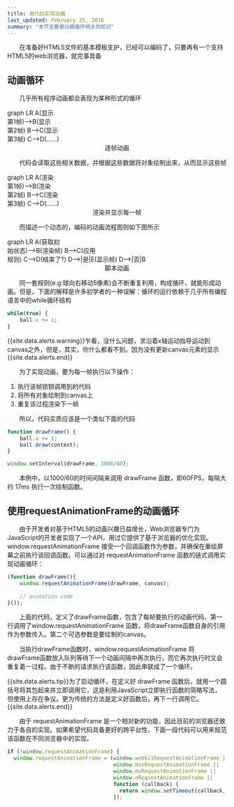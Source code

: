 ```yaml
---
title: 用代码实现动画
last_updated: February 25, 2016
summary: "本节主要是动画循环相关的知识"
---
```


<link rel="stylesheet" type="text/css" href="http://cdn.bootcss.com/mermaid/0.5.8/mermaid.min.css">
<link rel="stylesheet" type="text/css" href="http://cdn.bootcss.com/mermaid/0.5.8/mermaid.forest.min.css">
<script type="text/javascript" src="http://cdn.bootcss.com/mermaid/0.5.8/mermaid.min.js"></script>
<script>mermaid.initialize({startOnLoad:true});</script>

&#160; &#160; &#160; &#160;在准备好HTML5文件的基本模板支护，已经可以编码了，只要再有一个支持HTML5的web浏览器，就完事具备

## 动画循环

&#160; &#160; &#160; &#160;几乎所有程序动画都会表现为某种形式的循环

<div class="mermaid">
	graph LR
		A(显示<br>第1帧)-->B(显示<br>第2帧)
		B-->C(显示<br>第3帧)
		C-->D(......)
</div>

<center>逐帧动画</center>

&#160; &#160; &#160; &#160;代码会读取这些相关数据，并根据这些数据将对象绘制出来，从而显示这些帧

<div class="mermaid">
	graph LR
		A(渲染<br>第1帧)-->B(渲染<br>第2帧)
		B-->C(渲染<br>第3帧)
		C-->D(......)
</div>

<center>渲染并显示每一帧</center>

&#160; &#160; &#160; &#160;而描述一个动态的，编码的动画流程图则如下图所示

<div class="mermaid">
	graph LR
		A(获取初<br>始状态)-->B(渲染帧)
		B-->C(应用<br>规则)
		C-->D(结束了?)
		D-->|是|E(显示帧)
		D-->|否|B
</div>

<center>脚本动画</center>

&#160; &#160; &#160; &#160;同一套规则(e.g:球向右移动5像素)会不断重复利用，构成循环，就能形成动画。但是，下面的解释是许多初学者的一种误解：循环的运行依赖于几乎所有编程语言中的while循环结构

```javascript
while(true) {
	ball.x += 1;
}
```
{{site.data.alerts.warning}}乍看，没什么问题，求沿着x轴运动指导运动到canvas之外，但是，其实，你什么都看不到。因为没有更新canvas元素的显示{{site.data.alerts.end}}

&#160; &#160; &#160; &#160;为了实现动画，要为每一帧执行以下操作：

1. 执行该帧锁钥调用到的代码
2. 将所有对象绘制到canvas上
3. 重复该过程渲染下一帧

&#160; &#160; &#160; &#160;所以，代码实质应该是一个类似下面的代码

```javascript
function drawFrame() {
	ball.x += 1;
	ball.draw(context);
}

window.setInterval(drawFrame, 1000/60);
```

&#160; &#160; &#160; &#160;本例中，以1000/60的时间间隔来调用 drawFrame 函数，即60FPS，每隔大约 17ms 执行一次绘制函数。

## 使用requestAnimationFrame的动画循环

&#160; &#160; &#160; &#160;由于开发者对基于HTML5的动画兴趣日益增长，Web浏览器专门为JavaScript的开发者实现了一个API，用过它提供了基于浏览器的优化实现。 window.requestAnimationFrame 接受一个回调函数作为参数，并确保在重绘屏幕之前执行该回调函数。可以通过对 requestAnimationFrame 函数的链式调用实现动画循环：

```javascript
(function drawFrame(){
	window.requestAnimationFrame(drawFrame, canvas);
	
	// animation code
}());
```

&#160; &#160; &#160; &#160;上面的代码，定义了drawFrame函数，包含了每帧要执行的动画代码，第一行调用了window.requestAnimationFrame 函数，将drawFrame函数自身的引用作为参数传入。第二个可选参数是要绘制的canvas。

&#160; &#160; &#160; &#160;当执行drawFrame函数时，window.requestAnimationFrame 将drawFrame函数放入队列等待下一个动画间隔中再次执行，而它再次执行时又会重复着一过程。由于不断的请求执行该函数，因此串联成了一个循环。

{{site.data.alerts.tip}}为了启动循环，在定义好 drawFrame 函数后，就用一个圆括号将其包起来并立即调用它，这是利用JavaScript立即执行函数的简略写法，但使用上存在争议。更为传统的方法是定义好函数后，再下一行调用它。{{site.data.alerts.end}}

&#160; &#160; &#160; &#160;由于 requestAnimationFrame 是一个相对新的功能，因此目前的浏览器还致力于各自的实现。如果希望代码具备更好的跨平台性，下面一段代码可以用来规范该函数在不同浏览器中的实现。

```javascript
if (!window.requestAnimationFrame) {
  window.requestAnimationFrame = (window.webkitRequestAnimationFrame ||
                                  window.mozRequestAnimationFrame ||
                                  window.msRequestAnimationFrame ||
                                  window.oRequestAnimationFrame ||
                                  function (callback) {
                                    return window.setTimeout(callback, 17 /*~ 1000/60*/);
                                  });
```

